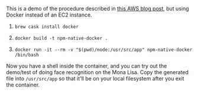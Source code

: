 This is a demo of the procedure described in [this AWS blog post](https://aws.amazon.com/blogs/compute/nodejs-packages-in-lambda/), but using Docker instead of an EC2 instance.

1. `brew cask install docker`

2. `docker build -t npm-native-docker .`

3. `docker run -it --rm -v "$(pwd)/node:/usr/src/app" npm-native-docker /bin/bash`

Now you have a shell inside the container, and you can try out the demo/test of doing face recognition on the Mona Lisa.  Copy the generated file into `/usr/src/app` so that it'll be on your local filesystem after you exit the container.
